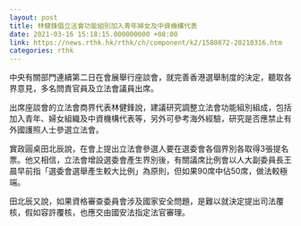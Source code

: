 ```yaml
---
layout: post
title: 林健鋒倡立法會功能組別加入青年婦女及中資機構代表
date: 2021-03-16 15:18:15.000000000 +08:00
link: https://news.rthk.hk/rthk/ch/component/k2/1580872-20210316.htm
categories: rthk
---
```


中央有關部門連續第二日在會展舉行座談會，就完善香港選舉制度的決定，聽取各界意見，多名問責官員及立法會議員出席。

出席座談會的立法會商界代表林健鋒說，建議研究調整立法會功能組別組成，包括加入青年、婦女組織及中資機構代表等，另外可參考海外經驗，研究是否應禁止有外國護照人士參選立法會。 

實政圓桌田北辰說，在會上提出立法會參選人要在選委會各個界別各取得3張提名票。他又相信，立法會增設選委會產生界別後，有關議席比例會以人大副委員長王晨早前指「選委會選舉產生較大比例」為原則，但如果90席中佔50席，做法較極端。

田北辰又說，如果資格審查委員會涉及國家安全問題，是難以就決定提出司法覆核，假如容許覆核，也應交由國安法指定法官審理。
